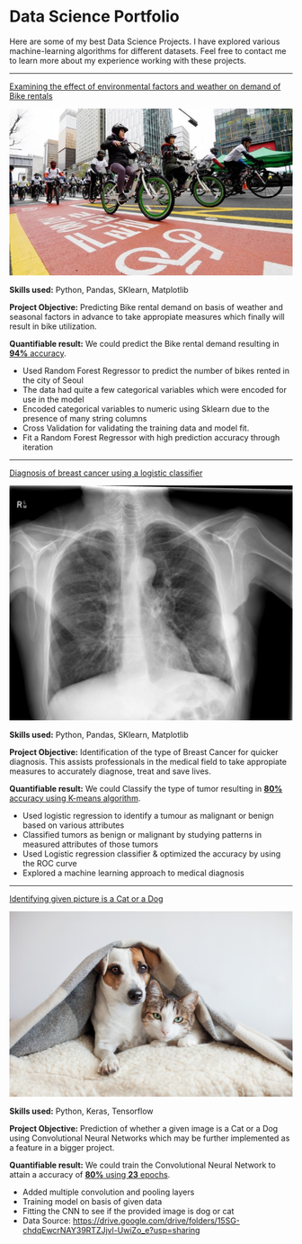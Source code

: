# Data Science Portfolio

Here are some of my best Data Science Projects. I have explored various machine-learning algorithms for different datasets. Feel free to contact me to learn more about my experience working with these projects.

***

[Examining the effect of environmental factors and weather on demand of Bike rentals](https://github.com/suvo-gh/Bike-Rental-Demand/blob/main/Bike_Rental_Demand.ipynb)

<img src="images/seoul-bikes.jpeg?raw=true"/>

**Skills used:** Python, Pandas, SKlearn, Matplotlib

**Project Objective:** Predicting Bike rental demand on basis of weather and seasonal factors in advance to take appropiate measures which finally will result in bike utilization.

**Quantifiable result:** We could predict the Bike rental demand resulting in [**94%** accuracy](https://github.com/suvo-gh/Bike-Rental-Demand/blob/main/Bike_Rental_Demand.ipynb).

- Used Random Forest Regressor to predict the number of bikes rented in the city of Seoul
- The data had quite a few categorical variables which were encoded for use in the model
- Encoded categorical variables to numeric using Sklearn due to the presence of many string columns
- Cross Validation for validating the training data and model fit.
- Fit a Random Forest Regressor with high prediction accuracy through iteration

***

[Diagnosis of breast cancer using a logistic classifier](https://github.com/suvo-gh/Orthopedic-Patients-Classification)

<img src="images/breast-cancer.jpeg?raw=true"/>

**Skills used:** Python, Pandas, SKlearn, Matplotlib

**Project Objective:** Identification of the type of Breast Cancer for quicker diagnosis. This assists professionals in the medical field to take appropiate measures to accurately diagnose, treat and save lives. 

**Quantifiable result:** We could Classify the type of tumor resulting in [**80%** accuracy using K-means algorithm](https://github.com/suvo-gh/Orthopedic-Patients-Classification).

- Used logistic regression to identify a tumour as malignant or benign based on various attributes
- Classified tumors as benign or malignant by studying patterns in measured attributes of those tumors
- Used Logistic regression classifier & optimized the accuracy by using the ROC curve
- Explored a machine learning approach to medical diagnosis

***

[Identifying given picture is a Cat or a Dog](https://github.com/suvo-gh/Cat_or_Dog_prediction/blob/main/CNN_Project%20(Image_Classification).ipynb)

<img src="images/Dog-and-Cat.jpeg?raw=true"/>

**Skills used:** Python, Keras, Tensorflow

**Project Objective:** Prediction of whether a given image is a Cat or a Dog using Convolutional Neural Networks which may be further implemented as a feature in a bigger project.

**Quantifiable result:** We could train the Convolutional Neural Network to attain a accuracy of [**80%** using **23** epochs](https://github.com/suvo-gh/Cat_or_Dog_prediction/blob/main/CNN_Project%20(Image_Classification).ipynb).

- Added multiple convolution and pooling layers
- Training model on basis of given data
- Fitting the CNN to see if the provided image is dog or cat
- Data Source: https://drive.google.com/drive/folders/15SG-chdqEwcrNAY39RTZJjvl-UwiZo_e?usp=sharing